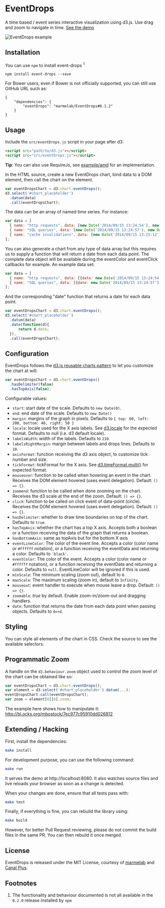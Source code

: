 EventDrops
==========

A time based / event series interactive visualization using d3.js. Use drag and zoom to navigate in time. [See the demo](http://marmelab.com/EventDrops/)

![EventDrops example](https://cloud.githubusercontent.com/assets/688373/18343222/c0a897b2-75b2-11e6-96df-e72e4b02335a.gif)

## Installation

You can use `npm` to install event-drops <sup>1</sup>

```
npm install event-drops --save
```

For Bower users, even if Bower is not officially supported, you can still use GitHub URL such as:

```
{
    "dependencies": {
        "eventDrops": "marmelab/EventDrops#0.1.2"
    }
}
```

## Usage

Include the `src/eventDrops.js` script in your page after d3:

```html
<script src="path/to/d3.js"></script>
<script src="src/eventDrops.js"></script>
```

**Tip**: You can also use RequireJs, see [example/amd](https://github.com/marmelab/EventDrops/tree/master/example/amd) for an implementation.

In the HTML source, create a new EventDrops chart, bind data to a DOM element, then call the chart on the element.

```js
var eventDropsChart = d3.chart.eventDrops();
d3.select('#chart_placeholder')
  .datum(data)
  .call(eventDropsChart);
```

The data can be an array of named time series. For instance:

```js
var data = [
  { name: "http requests", data: [new Date('2014/09/15 13:24:54'), new Date('2014/09/15 13:25:03'), new Date('2014/09/15 13:25:05'), ...] },
  { name: "SQL queries", data: [new Date('2014/09/15 13:24:57'), new Date('2014/09/15 13:25:04'), new Date('2014/09/15 13:25:04'), ...] },
  { name: "cache invalidations", data: [new Date('2014/09/15 13:25:12'), ...] }
];
```

You can also generate a chart from any type of data array but this requires us
to supply a function that will return a date from each data point. The complete
data object will be available during the eventColor and eventClick callbacks
for example. An example data set:

```js
var data = [
  { name: "http requests", data: [{date: new Date('2014/09/15 13:24:54'), foo: 'bar1'}, {date: new Date('2014/09/15 13:25:03'), foo: 'bar2'}, {date: new Date('2014/09/15 13:25:05'), foo: 'bar1'}, ...] },
  { name: "SQL queries", data: [{date: new Date('2014/09/15 13:24:57'), foo: 'bar4'}, {date: new Date('2014/09/15 13:25:04'), foo: 'bar6'}, {date: new Date('2014/09/15 13:25:04'), foo: 'bar2'}, ...] }
];
```

And the corresponding "date" function that returns a date for
each data point.

```js
var eventDropsChart = d3.chart.eventDrops();
d3.select('#chart_placeholder')
  .datum(data)
  .date(function(d){
      return d.date;
  }),
  .call(eventDropsChart);
```

## Configuration

EventDrops follows the [d3.js reusable charts pattern](http://bost.ocks.org/mike/chart/) to let you customize the chart at will:

```js
var eventDropsChart = d3.chart.eventDrops()
  .hasDelimiter(false)
  .hasTopAxis(false);
```

Configurable values:

  - `start`: start date of the scale. Defaults to `new Date(0)`.
  - `end`: end date of the scale. Defaults to `new Date()`
  - `margin`: margins of the graph in pixels. Defaults to `{ top: 60, left: 200, bottom: 40, right: 50 }`
  - `locale`: locale used for the X axis labels. See [d3.locale](https://github.com/mbostock/d3/wiki/Localization#locale) for the expected format. Defaults to null (i.e. d3 default locale).
  - `labelsWidth`: width of the labels. Defaults to `210`.
  - `labelsRightMargin`: margin between labels and drops lines. Defaults to `10`.
  - `axisFormat`: function receiving the d3 axis object, to customize tick number and size.
  - `tickFormat`: tickFormat for the X axis. See [d3.timeFormat.multi()](https://github.com/mbostock/d3/wiki/Time-Formatting#format_multi) for expected format.
  - `mouseover`: function to be called when hovering an event in the chart. Receives the DOM element hovered (uses event delegation). Default: `() => {}`.
  - `zoomend`: function to be called when done zooming on the chart. Receives the d3 scale at the end of the zoom. Default: `() => {}`.
  - `click`: function to be called on click event of data-point (circle). Receives the DOM element hovered (uses event delegation). Default: `() => {}`.
  - `hasDelimiter`: whether to draw time boundaries on top of the chart. Defaults to `true`.
  - `hasTopAxis`: whether the chart has a top X axis. Accepts both a boolean or a function receiving the data of the graph that returns a boolean.
  - `hasBottomAxis`: same as topAxis but for the bottom X axis
  - `eventLineColor`: The color of the event line. Accepts a color (color name or `#ffffff` notation), or a function receiving the eventData and returning a color. Defaults to `'black'`.
  - `eventColor`: The color of the event. Accepts a color (color name or `#ffffff` notation), or a function receiving the eventData and returning a color. Defaults to `null`. EventLineColor will be ignored if this is used.
  - `minScale`: The minimum scaling (zoom out), default to `0`.
  - `maxScale`: The maximum scaling (zoom in), default to `Infinity`.
  - `mouseout`: event handler to execute when mouse leave a drop. Default: `() => {}`.
  - `zoomable`: *true* by default. Enable zoom-in/zoom-out and dragging handlers.
  - `date`: function that returns the date from each data point when passing objects. Defaults to `d=>d`.

## Styling

You can style all elements of the chart in CSS. Check the source to see the available selectors.

## Programmatic Zoom

A handle on the `d3.behaviour.zoom` object used to control the zoom level of the chart can be obtained like so:

```javascript
var eventDropsChart = d3.chart.eventDrops();
var element = d3.select('#chart_placeholder').datum(...);
eventDropsChart.call(eventDropsChart);
var zoom = element[0][0].zoom;
```

The example here shows how to manipulate it: http://bl.ocks.org/mbostock/7ec977c95910dd026812

## Extending / Hacking

First, install the dependencies:

```sh
make install
```

For development purpose, you can use the following command:

``` sh
make run
```

It serves the demo at http://localhost:8080. It also watches source files and live
reloads your browser as soon as a change is detected.

When your changes are done, ensure that all tests pass with:

``` sh
make test
```

Finally, if everything is fine, you can rebuild the library using:

``` sh
make build
```

However, for better Pull Request reviewing, please do not commit the build files
in the same PR. You can then rebuild it once merged.

## License

EventDrops is released under the MIT License, courtesy of [marmelab](http://marmelab.com) and [Canal Plus](https://github.com/canalplus).

## Footnotes
1. The functionality and behaviour documented is not all available in the `0.2.0` release installed by `npm`
